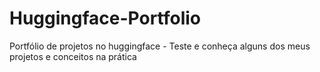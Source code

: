# Huggingface-Portfolio
Portfólio de projetos no huggingface - Teste e conheça alguns dos meus projetos e conceitos na prática
